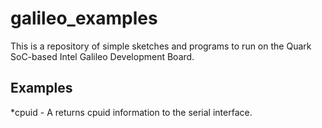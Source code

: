 galileo_examples
================

This is a repository of simple sketches and programs to run on the 
Quark SoC-based Intel Galileo Development Board.


Examples
--------
*cpuid - A returns cpuid information to the serial interface.